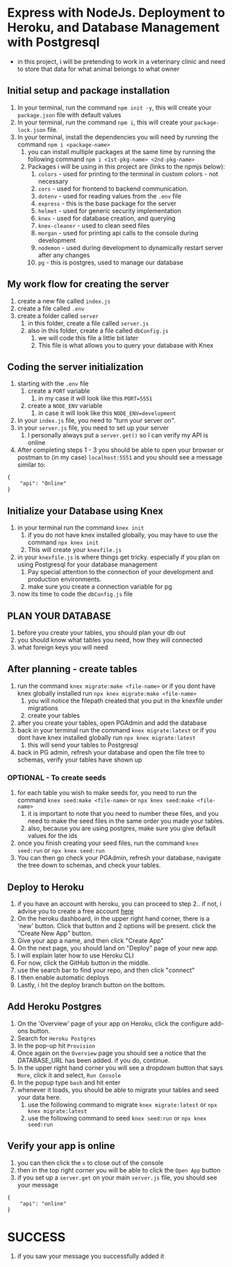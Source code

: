 # Express with NodeJs. Deployment to Heroku, and Database Management with Postgresql

- in this project, i will be pretending to work in a veterinary clinic and need to store that data for what animal belongs to what owner

## Initial setup and package installation

1. In your terminal, run the command `npm init -y`, this will create your `package.json` file with default values
2. In your terminal, run the command `npm i`, this will create your `package-lock.json` file.
3. In your terminal, install the dependencies you will need by running the command `npm i <package-name>`
    1. you can install multiple packages at the same time by running the following command `npm i <1st-pkg-name> <2nd-pkg-name>`
    2. Packages i will be using in this project are (links to the npmjs below):
        1. `colors` - used for printing to the terminal in custom colors - not necessary
        2. `cors` - used for frontend to backend communication.
        3. `dotenv` - used for reading values from the `.env` file
        4. `express` - this is the base package for the server
        5. `helmet` - used for generic security implementation
        6. `knex` - used for database creation, and querying
        7. `knex-cleaner` - used to clean seed files
        8. `morgan` - used for printing api calls to the console during development 
        9. `nodemon` - used during development to dynamically restart server after any changes
        10. `pg` - this is postgres, used to manage our database

## My work flow for creating the server

1. create a new file called `index.js`
2. create a file called `.env`
3. create a folder called `server`
    1. in this folder, create a file called `server.js`
    2. also in this folder, create a file called `dbConfig.js`
        1. we will code this file a little bit later
        2. This file is what allows you to query your database with Knex

## Coding the server initialization

1. starting with the `.env` file
    1. create a `PORT` variable
        1. in my case it will look like this `PORT=5551`
    2. create a `NODE_ENV` variable
        1. in case it will look like this `NODE_ENV=development`
2. In your `index.js` file, you need to "turn your server on".
3. in your `server.js` file, you need to set up your server
    1. I personally always put a `server.get()` so I can verify my API is online
4. After completing steps 1 - 3 you should be able to open your browser or postman to (in my case) `localhost:5551` and you should see a message similar to:
```
{
    "api": "Online"
}
```

## Initialize your Database using Knex
1. in your terminal run the command `knex init`
    1. if you do not have knex installed globally, you may have to use the command `npx knex init`
    2. This will create your `knexfile.js`
2. in your `knexfile.js` is where things get tricky. especially if you plan on using Postgresql for your database management
    1. Pay special attention to the connection of your development and production environments.
    2. make sure you create a connection variable for pg
3. now its time to code the `dbConfig.js` file

## PLAN YOUR DATABASE
1. before you create your tables, you should plan your db out
2. you should know what tables you need, how they will connected
3. what foreign keys you will need

## After planning - create tables
1. run the command `knex migrate:make <file-name>` or if you dont have knex globally installed run `npx knex migrate:make <file-name>`
    1. you will notice the filepath created that you put in the knexfile under migrations
    2. create your tables
2. after you create your tables, open PGAdmin and add the database
3. back in your terminal run the command `knex migrate:latest` or if you dont have knex installed globally run `npx knex migrate:latest`
    1. this will send your tables to Postgresql
4. back in PG admin, refresh your database and open the file tree to schemas, verify your tables have shown up

### OPTIONAL - To create seeds
1. for each table you wish to make seeds for, you need to run the command `knex seed:make <file-name>` or `npx knex seed:make <file-name>` 
    1. it is important to note that you need to number these files, and you need to make the seed files in the same order you made your tables. 
    2. also, because you are using postgres, make sure you give default values for the ids
2. once you finish creating your seed files, run the command `knex seed:run` or `npx knex seed:run`
3. You can then go check your PGAdmin, refresh your database, navigate the tree down to schemas, and check your tables.

## Deploy to Heroku
1. if you have an account with heroku, you can proceed to step 2.. if not, i advise you to create a free account [here](http://www.heroku.com)
2. On the heroku dashboard, in the upper right hand corner, there is a 'new' button. Click that button and 2 options will be present. click the "Create New App" button.
3. Give your app a name, and then click "Create App"
4. On the next page, you should land on "Deploy" page of your new app. 
5. I will explain later how to use Heroku CLI
6. For now, click the GitHub button in the middle.
7. use the search bar to find your repo, and then click "connect"
8. I then enable automatic deploys
9. Lastly, i hit the deploy branch button on the bottom.

## Add Heroku Postgres
1. On the 'Overview' page of your app on Heroku, click the configure add-ons button.
2. Search for `Heroku Postgres`
3. In the pop-up hit `Provision`
4. Once again on the `Overview` page you should see a notice that the DATABASE_URL has been added. if you do, continue.
5. In the upper right hand corner you will see a dropdown button that says `More`, click it and select, `Run Console`
6. In the popup type `bash` and hit enter
7. whenever it loads, you should be able to migrate your tables and seed your data here. 
    1. use the following command to migrate `knex migrate:latest` or `npx knex migrate:latest`
    2. use the following command to seed `knex seed:run` or `npx knex seed:run`

## Verify your app is online
1. you can then click the `x` to close out of the console
2. then in the top right corner you will be able to click the `Open App` button
3. if you set up a `server.get` on your main `server.js` file, you should see your message
```
{
    "api": "online"
}
```

# SUCCESS 
1. if you saw your message you successfully added it